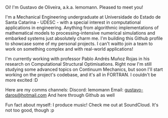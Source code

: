 Oi! I'm Gustavo de Oliveira, a.k.a. lemomann. Pleased to meet you!

I'm a Mechanical Engineering undergraduate at Universidade do Estado de Santa Catarina - UDESC - with a special interest in computational applications in engineering. Anything from algorithmic implementations of mathematical models to processing-intensive numerical simulations and embarked systems just absolutely charm me. I'm building this Github profile to showcase some of my personal projects. I can't waitto join a team to work on something complex and with real-world applications!

I'm currently working with professor Pablo Andrés Muñoz Rojas in his research on Computational Structural Optimisations. Right now I'm still studying some advanced topics on Continuum Mechanics, but soon I'll start working on the project's codebase, and it's all in FORTRAN. I couldn't be more excited :D

Here are my comms channels:
Discord: lemomann
Email: gustavo-daros@hotmail.com
And here through Github as well

Fun fact about myself: I produce music! Check me out at SoundCloud. It's not too good, though :p

